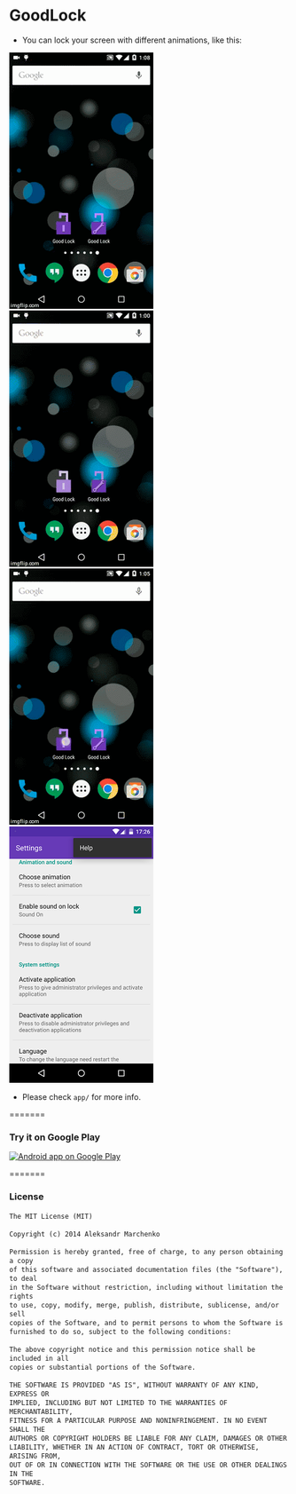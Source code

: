 # GoodLock

- You can lock your screen with different animations, like this:

![](demo/texic.gif)
![](demo/rible.gif)
![](demo/metallic.gif)
![](demo/screen_menu.png)


- Please check ```app/``` for more info.

=======

### Try it on Google Play
    
<a href="https://play.google.com/store/apps/details?id=com.stenbergroom.goodlock.app">
  <img alt="Android app on Google Play"
       src="https://developer.android.com/images/brand/en_app_rgb_wo_45.png" />
</a>
    
=======
    
### License
    
```
The MIT License (MIT)

Copyright (c) 2014 Aleksandr Marchenko

Permission is hereby granted, free of charge, to any person obtaining a copy
of this software and associated documentation files (the "Software"), to deal
in the Software without restriction, including without limitation the rights
to use, copy, modify, merge, publish, distribute, sublicense, and/or sell
copies of the Software, and to permit persons to whom the Software is
furnished to do so, subject to the following conditions:

The above copyright notice and this permission notice shall be included in all
copies or substantial portions of the Software.

THE SOFTWARE IS PROVIDED "AS IS", WITHOUT WARRANTY OF ANY KIND, EXPRESS OR
IMPLIED, INCLUDING BUT NOT LIMITED TO THE WARRANTIES OF MERCHANTABILITY,
FITNESS FOR A PARTICULAR PURPOSE AND NONINFRINGEMENT. IN NO EVENT SHALL THE
AUTHORS OR COPYRIGHT HOLDERS BE LIABLE FOR ANY CLAIM, DAMAGES OR OTHER
LIABILITY, WHETHER IN AN ACTION OF CONTRACT, TORT OR OTHERWISE, ARISING FROM,
OUT OF OR IN CONNECTION WITH THE SOFTWARE OR THE USE OR OTHER DEALINGS IN THE
SOFTWARE.
```
